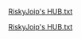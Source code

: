 [RiskyJoip's HUB.txt](https://github.com/MainHackScripts/RiskyJoip-sHub/files/6563898/RiskyJoip.s.HUB.txt)

[RiskyJoip's HUB.txt](https://github.com/MainHackScripts/RiskyJoip-sHub/files/6563849/RiskyJoip.s.HUB.txt)
